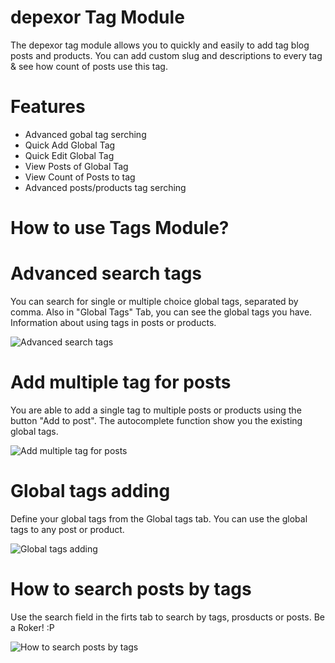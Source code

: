 # depexor Tag Module
The depexor tag module allows you to quickly and easily to add tag blog posts and products.
You can add custom slug and descriptions to every tag & see how count of posts use this tag.

# Features
 - Advanced gobal tag serching
 - Quick Add Global Tag
 - Quick Edit Global Tag
 - View Posts of Global Tag
 - View Count of Posts to tag
 - Advanced posts/products tag serching
 
# How to use Tags Module?

# Advanced search tags
You can search for single or multiple choice global tags, separated by comma. 
Also in "Global Tags" Tab, you can see the global tags you have. Information about using tags in posts or products.

![Advanced search tags](https://raw.githubusercontent.com/depexor/depexor-docs/master/assets/tags/advanced-search-tags.gif)

# Add multiple tag for posts
You are able to add a single tag to multiple posts or products using the button "Add to post". 
The autocomplete function show you the existing global tags.

![Add multiple tag for posts](https://raw.githubusercontent.com/depexor/depexor-docs/master/assets/tags/add-multiple-tags-for-posts.gif)

# Global tags adding
Define your global tags from the Global tags tab. 
You can use the global tags to any post or product.


![Global tags adding](https://raw.githubusercontent.com/depexor/depexor-docs/master/assets/tags/global-tags-adding.gif)

# How to search posts by tags
Use the search field in the firts tab to search by tags, prosducts or posts.
Be a Roker! :P 

![How to search posts by tags](https://raw.githubusercontent.com/depexor/depexor-docs/master/assets/tags/how-to-search-posts-by-tags.gif)